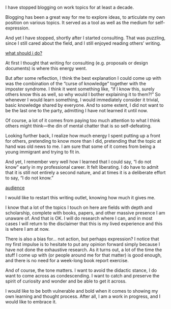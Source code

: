 I have stopped blogging on work topics for at least a decade.

Blogging has been a great way for me to explore ideas, to articulate my own position on various topics. It served as a tool as well as the medium for self-expression.

And yet I have stopped, shortly after I started consulting. That was puzzling, since I still cared about the field, and I still enjoyed reading others’ writing.

[what should i do?](/assets/2021/11/21/what_should_i_do.png)

At first I thought that writing for consulting (e.g. proposals or design documents) is where this energy went.

But after some reflection, I think the best explanation I could come up with was the combination of the “curse of knowledge” together with the imposter syndrome. I think it went something like, “if I know this, surely others know this as well, so why would I bother explaining it to them?!” So whenever I would learn something, I would immediately consider it trivial, basic knowledge shared by everyone. And to some extent, I did not want to be the last one to the party, admitting I have not learned it until now.

Of course, a lot of it comes from paying too much attention to what I think others might think—the din of mental chatter that is so self-defeating.

Looking further back, I realize how much energy I spent putting up a front for others, pretending to know more than I did, pretending that the topic at hand was old news to me. I am sure that some of it comes from being a young immigrant and trying to fit in.

And yet, I remember very well how I learned that I could say, “I do not know” early in my professional career. It felt liberating. I do have to admit that it is still not entirely a second nature, and at times it is a deliberate effort to say, “I do not know.”

[audience](/assets/2021/11/21/audience.png)

I would like to restart this writing outlet, knowing how much it gives me.

I know that a lot of the topics I touch on here are fields with depth and scholarship, complete with books, papers, and other massive presence I am unaware of. And that is OK. I will do research where I can, and in most cases I will return to the disclaimer that this is my lived experience and this is where I am at now.

There is also a bias for... not action, but perhaps expression? I notice that my first impulse is to hesitate to put any opinion forward simply because I have not done the exhaustive research. As it turns out, a lot of the time the stuff I come up with (or people around me for that matter) is good enough, and there is no need for a week-long book report exercise.

And of course, the tone matters. I want to avoid the didactic stance, I do want to come across as condescending. I want to catch and preserve the spirit of curiosity and wonder and be able to get it across.

I would like to be both vulnerable and bold when it comes to showing my own learning and thought process. After all, I am a work in progress, and I would like to embrace it.
